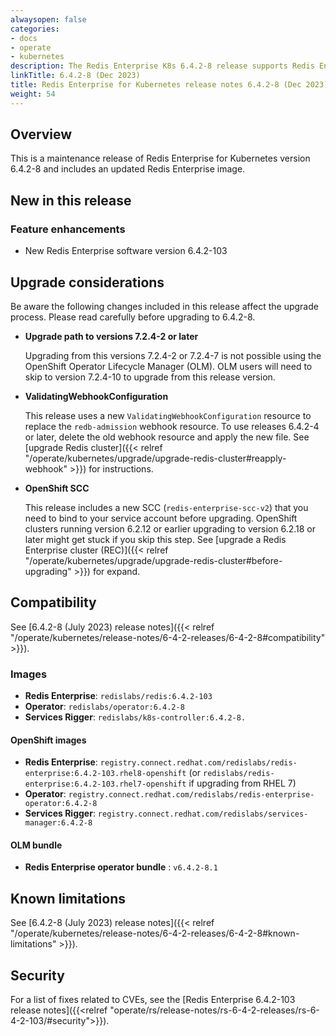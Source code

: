 ```yaml
---
alwaysopen: false
categories:
- docs
- operate
- kubernetes
description: The Redis Enterprise K8s 6.4.2-8 release supports Redis Enterprise Software 6.4.2 and contains new features and feature improvements.
linkTitle: 6.4.2-8 (Dec 2023)
title: Redis Enterprise for Kubernetes release notes 6.4.2-8 (Dec 2023)
weight: 54
---
```


## Overview

This is a maintenance release of Redis Enterprise for Kubernetes version 6.4.2-8 and includes an updated Redis Enterprise image.

## New in this release

### Feature enhancements

* New Redis Enterprise software version 6.4.2-103

## Upgrade considerations

Be aware the following changes included in this release affect the upgrade process. Please read carefully before upgrading to 6.4.2-8.

* **Upgrade path to versions 7.2.4-2 or later**

  Upgrading from this versions 7.2.4-2 or 7.2.4-7 is not possible using the OpenShift Operator Lifecycle Manager (OLM). OLM users will need to skip to version 7.2.4-10 to upgrade from this release version.

* **ValidatingWebhookConfiguration**

  This release uses a new `ValidatingWebhookConfiguration` resource to replace the `redb-admission` webhook resource. To use releases 6.4.2-4 or later, delete the old webhook resource and apply the new file. See [upgrade Redis cluster]({{< relref "/operate/kubernetes/upgrade/upgrade-redis-cluster#reapply-webhook" >}}) for instructions.

* **OpenShift SCC**

  This release includes a new SCC (`redis-enterprise-scc-v2`) that you need to bind to your service account before upgrading. OpenShift clusters running version 6.2.12 or earlier upgrading to version 6.2.18 or later might get stuck if you skip this step. See [upgrade a Redis Enterprise cluster (REC)]({{< relref "/operate/kubernetes/upgrade/upgrade-redis-cluster#before-upgrading" >}}) for expand.

## Compatibility

See [6.4.2-8 (July 2023) release notes]({{< relref "/operate/kubernetes/release-notes/6-4-2-releases/6-4-2-8#compatibility" >}}).

### Images

* **Redis Enterprise**: `redislabs/redis:6.4.2-103`
* **Operator**: `redislabs/operator:6.4.2-8`
* **Services Rigger**: `redislabs/k8s-controller:6.4.2-8.`

#### OpenShift images

* **Redis Enterprise**: `registry.connect.redhat.com/redislabs/redis-enterprise:6.4.2-103.rhel8-openshift`
    (or `redislabs/redis-enterprise:6.4.2-103.rhel7-openshift` if upgrading from RHEL 7)
* **Operator**: `registry.connect.redhat.com/redislabs/redis-enterprise-operator:6.4.2-8`
* **Services Rigger**: `registry.connect.redhat.com/redislabs/services-manager:6.4.2-8`

#### OLM bundle

* **Redis Enterprise operator bundle** : `v6.4.2-8.1`

## Known limitations

See [6.4.2-8 (July 2023) release notes]({{< relref "/operate/kubernetes/release-notes/6-4-2-releases/6-4-2-8#known-limitations" >}}).

## Security

For a list of fixes related to CVEs, see the [Redis Enterprise 6.4.2-103 release notes]({{<relref "operate/rs/release-notes/rs-6-4-2-releases/rs-6-4-2-103/#security">}}).